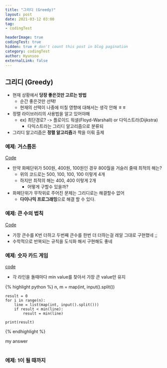 ```yaml
---
title: "그리디 (Greedy)"
layout: post
date: 2021-03-12 03:00
tag: 
- codingTest

headerImage: true
codingTest: true
hidden: true # don't count this post in blog pagination
category: codingTest
author: Hyunsoo
externalLink: false
---
```


## 그리디 (Greedy)

- 현재 상황에서 **당장 좋은것만 고르는 방법**
    - 순간 좋은것만 선택!
    - 현재의 선택이 나중에 미칠 영향에 대해서는 생각 안해 ㅎㅎ
- 정렬 라이브러리의 사용법을 알고 있어야해
    - ex) 최단경로? -> 플로이드 워셜(Floyd-Warshall) or 다익스트라(Dijkstra)
        - 다익스트라는 그리디 알고리즘으로 분류되
- 그리디 알고리즘은 **정렬 알고리즘**과 짝을 이뤄 출제

### 예제: 거스름돈

[Code]()
- 만약 화페단위가 500원, 400원, 100원인 경우 800월을 거슬러 줄때 최적의 해는?
    - 위의 코드로는 500, 100, 100, 100 이렇게 4개
    - 하지만 최적의 해는 400, 400 이렇게 2개
        - 어떻게 구할수 있을까?
- 화페단위가 무작위로 주어진 문제는 그리디로는 해결할수 없어
    - **다이나믹 프로그래밍**으로 해결 할 수 있다.

### 예제: 큰 수의 법칙

[Code]()
- 가장 큰수를 K번 더하고 두번째 큰수를 한번 더 더하는걸 레알 그대로 구현했네 ;;
- 수학적으로 반복되는 규칙을 도식화 해서 구현해도 좋네

### 예제: 숫자 카드 게임

[code]()
- 각 라인을 돌때마다 min value를 찾아서 가장 큰 value만 유지

{% highlight python %}
n, m = map(int, input().split())

    result = 0
    for i in range(n):
        line = list(map(int, input().split()))
        if result < min(line):
            result = min(line)

    print(result)
{% endhighlight %}
<figcaption class="caption">my answer</figcaption>
<br>

### 에제: 1이 될 때까지
